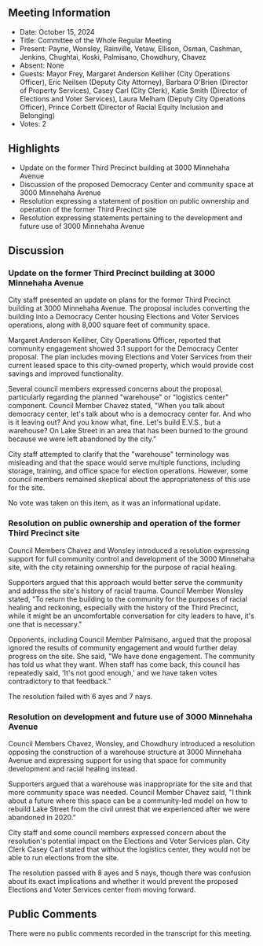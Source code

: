 ## Meeting Information

- Date: October 15, 2024
- Title: Committee of the Whole Regular Meeting
- Present: Payne, Wonsley, Rainville, Vetaw, Ellison, Osman, Cashman, Jenkins, Chughtai, Koski, Palmisano, Chowdhury, Chavez
- Absent: None
- Guests: Mayor Frey, Margaret Anderson Kelliher (City Operations Officer), Eric Neilsen (Deputy City Attorney), Barbara O'Brien (Director of Property Services), Casey Carl (City Clerk), Katie Smith (Director of Elections and Voter Services), Laura Melham (Deputy City Operations Officer), Prince Corbett (Director of Racial Equity Inclusion and Belonging)
- Votes: 2

## Highlights

- Update on the former Third Precinct building at 3000 Minnehaha Avenue
- Discussion of the proposed Democracy Center and community space at 3000 Minnehaha Avenue
- Resolution expressing a statement of position on public ownership and operation of the former Third Precinct site
- Resolution expressing statements pertaining to the development and future use of 3000 Minnehaha Avenue

## Discussion

### Update on the former Third Precinct building at 3000 Minnehaha Avenue

City staff presented an update on plans for the former Third Precinct building at 3000 Minnehaha Avenue. The proposal includes converting the building into a Democracy Center housing Elections and Voter Services operations, along with 8,000 square feet of community space. 

Margaret Anderson Kelliher, City Operations Officer, reported that community engagement showed 3:1 support for the Democracy Center proposal. The plan includes moving Elections and Voter Services from their current leased space to this city-owned property, which would provide cost savings and improved functionality.

Several council members expressed concerns about the proposal, particularly regarding the planned "warehouse" or "logistics center" component. Council Member Chavez stated, "When you talk about democracy center, let's talk about who is a democracy center for. And who is it leaving out? And you know what, fine. Let's build E.V.S., but a warehouse? On Lake Street in an area that has been burned to the ground because we were left abandoned by the city."

City staff attempted to clarify that the "warehouse" terminology was misleading and that the space would serve multiple functions, including storage, training, and office space for election operations. However, some council members remained skeptical about the appropriateness of this use for the site.

No vote was taken on this item, as it was an informational update.

### Resolution on public ownership and operation of the former Third Precinct site

Council Members Chavez and Wonsley introduced a resolution expressing support for full community control and development of the 3000 Minnehaha site, with the city retaining ownership for the purpose of racial healing. 

Supporters argued that this approach would better serve the community and address the site's history of racial trauma. Council Member Wonsley stated, "To return the building to the community for the purposes of racial healing and reckoning, especially with the history of the Third Precinct, while it might be an uncomfortable conversation for city leaders to have, it's one that is necessary."

Opponents, including Council Member Palmisano, argued that the proposal ignored the results of community engagement and would further delay progress on the site. She said, "We have done engagement. The community has told us what they want. When staff has come back, this council has repeatedly said, 'It's not good enough,' and we have taken votes contradictory to that feedback."

The resolution failed with 6 ayes and 7 nays.

### Resolution on development and future use of 3000 Minnehaha Avenue

Council Members Chavez, Wonsley, and Chowdhury introduced a resolution opposing the construction of a warehouse structure at 3000 Minnehaha Avenue and expressing support for using that space for community development and racial healing instead.

Supporters argued that a warehouse was inappropriate for the site and that more community space was needed. Council Member Chavez said, "I think about a future where this space can be a community-led model on how to rebuild Lake Street from the civil unrest that we experienced after we were abandoned in 2020."

City staff and some council members expressed concern about the resolution's potential impact on the Elections and Voter Services plan. City Clerk Casey Carl stated that without the logistics center, they would not be able to run elections from the site.

The resolution passed with 8 ayes and 5 nays, though there was confusion about its exact implications and whether it would prevent the proposed Elections and Voter Services center from moving forward.

## Public Comments

There were no public comments recorded in the transcript for this meeting.
